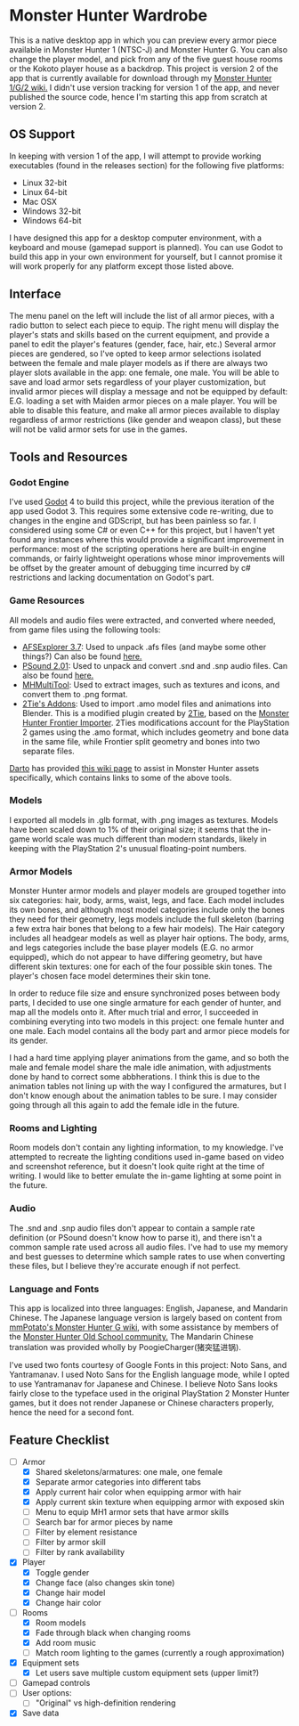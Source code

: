 # Monster Hunter Wardrobe

This is a native desktop app in which you can preview every armor piece available in Monster Hunter 1 (NTSC-J) and Monster Hunter G. You can also change the player model, and pick from any of the five guest house rooms or the Kokoto player house as a backdrop. This project is version 2 of the app that is currently available for download through my [Monster Hunter 1/G/2 wiki.](https://wiki.mholdschool.com/) I didn't use version tracking for version 1 of the app, and never published the source code, hence I'm starting this app from scratch at version 2.

## OS Support

In keeping with version 1 of the app, I will attempt to provide working executables (found in the releases section) for the following five platforms:

- Linux 32-bit
- Linux 64-bit
- Mac OSX
- Windows 32-bit
- Windows 64-bit

I have designed this app for a desktop computer environment, with a keyboard and mouse (gamepad support is planned). You can use Godot to build this app in your own environment for yourself, but I cannot promise it will work properly for any platform except those listed above.

## Interface

The menu panel on the left will include the list of all armor pieces, with a radio button to select each piece to equip. The right menu will display the player's stats and skills based on the current equipment, and provide a panel to edit the player's features (gender, face, hair, etc.) Several armor pieces are gendered, so I've opted to keep armor selections isolated between the female and male player models as if there are always two player slots available in the app: one female, one male. You will be able to save and load armor sets regardless of your player customization, but invalid armor pieces will display a message and not be equipped by default: E.G. loading a set with Maiden armor pieces on a male player. You will be able to disable this feature, and make all armor pieces available to display regardless of armor restrictions (like gender and weapon class), but these will not be valid armor sets for use in the games.

## Tools and Resources

### Godot Engine

I've used [Godot](https://godotengine.org/) 4 to build this project, while the previous iteration of the app used Godot 3. This requires some extensive code re-writing, due to changes in the engine and GDScript, but has been painless so far. I considered using some C# or even C++ for this project, but I haven't yet found any instances where this would provide a significant improvement in performance: most of the scripting operations here are built-in engine commands, or fairly lightweight operations whose minor improvements will be offset by the greater amount of debugging time incurred by c# restrictions and lacking documentation on Godot's part.

### Game Resources

All models and audio files were extracted, and converted where needed, from game files using the following tools:

- [AFSExplorer 3.7](http://dte-ng.issextreme.net): Used to unpack .afs files (and maybe some other things?) Can also be found [here.](https://www.moddingway.com/file/270.html)
- [PSound 2.01](http://snailrush.online.fr/): Used to unpack and convert .snd and .snp audio files. Can also be found [here.](https://www.romhacking.net/utilities/679/)
- [MHMultiTool](https://github.com/MH-Oldschool/MHMultitool): Used to extract images, such as textures and icons, and convert them to .png format.
- [2Tie's Addons](https://drive.google.com/file/d/15rCCcZWy1YBcEY0g1eX3WK3vLuqUYgh3/view?usp=sharing): Used to import .amo model files and animations into Blender. This is a modified plugin created by [2Tie](https://github.com/2Tie), based on the [Monster Hunter Frontier Importer](https://github.com/AsteriskAmpersand/Monster-Hunter-Frontier-Importer). 2Ties modifications account for the PlayStation 2 games using the .amo format, which includes geometry and bone data in the same file, while Frontier split geometry and bones into two separate files.

[Darto](https://github.com/The1andonlyDarto) has provided [this wiki page](https://github.com/The1andonlyDarto/MHAssetInfo/wiki/2Tie's-Old-Gen-MH-Model-Importing) to assist in Monster Hunter assets specifically, which contains links to some of the above tools.

### Models

I exported all models in .glb format, with .png images as textures. Models have been scaled down to 1% of their original size; it seems that the in-game world scale was much different than modern standards, likely in keeping with the PlayStation 2's unusual floating-point numbers.

### Armor Models

Monster Hunter armor models and player models are grouped together into six categories: hair, body, arms, waist, legs, and face. Each model includes its own bones, and although most model categories include only the bones they need for their geometry, legs models include the full skeleton (barring a few extra hair bones that belong to a few hair models). The Hair category includes all headgear models as well as player hair options. The body, arms, and legs categories include the base player models (E.G. no armor equipped), which do not appear to have differing geometry, but have different skin textures: one for each of the four possible skin tones. The player's chosen face model determines their skin tone.

In order to reduce file size and ensure synchronized poses between body parts, I decided to use one single armature for each gender of hunter, and map all the models onto it. After much trial and error, I succeeded in combining everyting into two models in this project: one female hunter and one male. Each model contains all the body part and armor piece models for its gender.

I had a hard time applying player animations from the game, and so both the male and female model share the male idle animation, with adjustments done by hand to correct some abbherations. I think this is due to the animation tables not lining up with the way I configured the armatures, but I don't know enough about the animation tables to be sure. I may consider going through all this again to add the female idle in the future.

### Rooms and Lighting

Room models don't contain any lighting information, to my knowledge. I've attempted to recreate the lighting conditions used in-game based on video and screenshot reference, but it doesn't look quite right at the time of writing. I would like to better emulate the in-game lighting at some point in the future.

### Audio

The .snd and .snp audio files don't appear to contain a sample rate definition (or PSound doesn't know how to parse it), and there isn't a common sample rate used across all audio files. I've had to use my memory and best guesses to determine which sample rates to use when converting these files, but I believe they're accurate enough if not perfect.

### Language and Fonts

This app is localized into three languages: English, Japanese, and Mandarin Chinese. The Japanese language version is largely based on content from [mmPotato's Monster Hunter G wiki](http://infoseek_rip.g.ribbon.to/mmpotato.hp.infoseek.co.jp/codes/MHG/), with some assistance by members of the [Monster Hunter Old School community.](https://mholdschool.com/) The Mandarin Chinese translation was provided wholly by PoogieCharger(猪突猛进锅).

I've used two fonts courtesy of Google Fonts in this project: Noto Sans, and Yantramanav. I used Noto Sans for the English language mode, while I opted to use Yantramanav for Japanese and Chinese. I believe Noto Sans looks fairly close to the typeface used in the original PlayStation 2 Monster Hunter games, but it does not render Japanese or Chinese characters properly, hence the need for a second font.

## Feature Checklist
- [ ] Armor
	- [x] Shared skeletons/armatures: one male, one female
	- [x] Separate armor categories into different tabs
	- [x] Apply current hair color when equipping armor with hair
	- [x] Apply current skin texture when equipping armor with exposed skin
	- [ ] Menu to equip MH1 armor sets that have armor skills
	- [ ] Search bar for armor pieces by name
	- [ ] Filter by element resistance
	- [ ] Filter by armor skill
	- [ ] Filter by rank availability
- [x] Player
	- [x] Toggle gender
	- [x] Change face (also changes skin tone)
	- [x] Change hair model
	- [x] Change hair color
- [ ] Rooms
	- [x] Room models
	- [x] Fade through black when changing rooms
	- [x] Add room music
	- [ ] Match room lighting to the games (currently a rough approximation)
- [x] Equipment sets
	- [x] Let users save multiple custom equipment sets (upper limit?)
- [ ] Gamepad controls
- [ ] User options:
	- [ ] "Original" vs high-definition rendering
- [x] Save data
